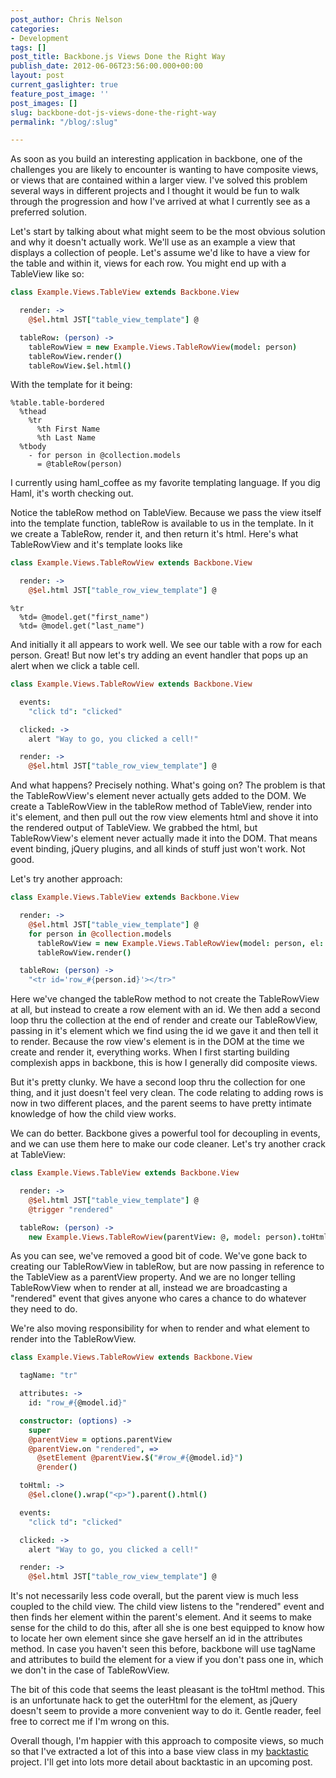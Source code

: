 ```yaml
---
post_author: Chris Nelson
categories:
- Development
tags: []
post_title: Backbone.js Views Done the Right Way
publish_date: 2012-06-06T23:56:00.000+00:00
layout: post
current_gaslighter: true
feature_post_image: ''
post_images: []
slug: backbone-dot-js-views-done-the-right-way
permalink: "/blog/:slug"

---
```

As soon as you build an interesting application in backbone, one of the
challenges you are likely to encounter is wanting to have composite views, or
views that are contained within a larger view.  I've solved this problem
several ways in different projects and I thought it would be fun to walk
through the progression and how I've arrived at what I currently see as a
preferred solution.

Let's start by talking about what might seem to be the most obvious solution
and why it doesn't actually work.  We'll use as an example a view that
displays a collection of people.  Let's assume we'd like to have a view for
the table and within it, views for each row.  You might end up with a
TableView like so:

```coffeescript
class Example.Views.TableView extends Backbone.View

  render: ->
    @$el.html JST["table_view_template"] @

  tableRow: (person) ->
    tableRowView = new Example.Views.TableRowView(model: person)
    tableRowView.render()
    tableRowView.$el.html()
```

With the template for it being:

```haml
%table.table-bordered
  %thead
    %tr
      %th First Name
      %th Last Name
  %tbody
    - for person in @collection.models
      = @tableRow(person)
```

I currently using haml_coffee as my favorite templating language.  If you dig
Haml, it's worth checking out.

Notice the tableRow method on TableView.  Because we pass the view itself into
the template function, tableRow is available to us in the template.  In it we
create a TableRow, render it, and then return it's html.  Here's what
TableRowView and it's template looks like

```coffeescript
class Example.Views.TableRowView extends Backbone.View

  render: ->
    @$el.html JST["table_row_view_template"] @
```

```haml
%tr
  %td= @model.get("first_name")
  %td= @model.get("last_name")
```

And initially it all appears to work well.  We see our table with a row for
each person.  Great!  But now let's try adding an event handler that pops up
an alert when we click a table cell.

```coffeescript
class Example.Views.TableRowView extends Backbone.View

  events:
    "click td": "clicked"

  clicked: ->
    alert "Way to go, you clicked a cell!"

  render: ->
    @$el.html JST["table_row_view_template"] @
```

And what happens?  Precisely nothing.  What's going on?  The problem is that
the TableRowView's element never actually gets added to the DOM.  We create a
TableRowView in the tableRow method of TableView, render into it's element,
and then pull out the row view elements html and shove it into the rendered
output of TableView.  We grabbed the html, but TableRowView's element never
actually made it into the DOM.  That means event binding, jQuery plugins, and
all kinds of stuff just won't work.  Not good.

Let's try another approach:

```coffeescript
class Example.Views.TableView extends Backbone.View

  render: ->
    @$el.html JST["table_view_template"] @
    for person in @collection.models
      tableRowView = new Example.Views.TableRowView(model: person, el: @$("#row_#{person.id}"))
      tableRowView.render()

  tableRow: (person) ->
    "<tr id='row_#{person.id}'></tr>"
```

Here we've changed the tableRow method to not create the TableRowView at all,
but instead to create a row element with an id.  We then add a second loop
thru the collection at the end of render and create our TableRowView, passing
in it's element which we find using the id we gave it and then tell it to
render.  Because the row view's element is in the DOM at the time we create
and render it, everything works.  When I first starting building complexish
apps in backbone, this is how I generally did composite views.

But it's pretty clunky.  We have a second loop thru the collection for one
thing, and it just doesn't feel very clean.  The code relating to adding rows
is now in two different places, and the parent seems to have pretty intimate
knowledge of how the child view works.

We can do better.  Backbone gives a powerful tool for decoupling in events,
and we can use them here to make our code cleaner.  Let's try another crack at
TableView:

```coffeescript
class Example.Views.TableView extends Backbone.View

  render: ->
    @$el.html JST["table_view_template"] @
    @trigger "rendered"

  tableRow: (person) ->
    new Example.Views.TableRowView(parentView: @, model: person).toHtml()
```

As you can see, we've removed a good bit of code.  We've gone back to creating
our TableRowView in tableRow, but are now passing in reference to the
TableView as a parentView property.  And we are no longer telling TableRowView
when to render at all, instead we are broadcasting a "rendered" event that
gives anyone who cares a chance to do whatever they need to do.

We're also moving responsibility for when to render and what element to render
into the TableRowView.

```coffeescript
class Example.Views.TableRowView extends Backbone.View

  tagName: "tr"

  attributes: ->
    id: "row_#{@model.id}"

  constructor: (options) ->
    super
    @parentView = options.parentView
    @parentView.on "rendered", =>
      @setElement @parentView.$("#row_#{@model.id}")
      @render()

  toHtml: ->
    @$el.clone().wrap("<p>").parent().html()

  events:
    "click td": "clicked"

  clicked: ->
    alert "Way to go, you clicked a cell!"

  render: ->
    @$el.html JST["table_row_view_template"] @
```

It's not necessarily less code overall, but the parent view is much less
coupled to the child view.  The child view listens to the "rendered" event and
then finds her element within the parent's element.  And it seems to make
sense for the child to do this, after all she is one best equipped to know how
to locate her own element since she gave herself an id in the attributes
method.  In case you haven't seen this before, backbone will use tagName and
attributes to build the element for a view if you don't pass one in, which we
don't in the case of TableRowView.

The bit of this code that seems the least pleasant is the toHtml method.  This
is an unfortunate hack to get the outerHtml for the element, as jQuery doesn't
seem to provide a more convenient way to do it.  Gentle reader, feel free to
correct me if I'm wrong on this.

Overall though, I'm happier with this approach to composite views, so much so
that I've extracted a lot of this into a base view class in my
[backtastic](https://github.com/gaslight/backtastic) project.  I'll get into
lots more detail about backtastic in an upcoming post.
